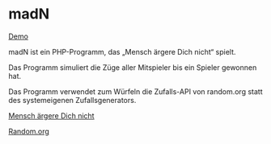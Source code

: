 # madN
[Demo](madN.theartdesign.de)

madN ist ein PHP-Programm, das „Mensch ärgere Dich nicht“
spielt.

Das Programm simuliert die Züge aller Mitspieler bis ein
Spieler gewonnen hat.

Das Programm verwendet zum Würfeln die Zufalls-API von random.org statt des
systemeigenen Zufallsgenerators.

[Mensch ärgere Dich nicht](http://de.wikipedia.org/wiki/Mensch_ärgere_Dich_nicht)

[Random.org](https://api.random.org/)